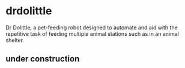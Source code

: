 # drdolittle
Dr Dolittle, a pet-feeding robot designed to automate and aid with the repetitive task of feeding multiple animal stations such as in an animal shelter.



## under construction ##
